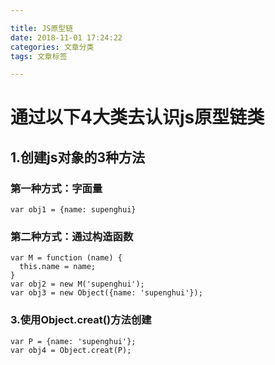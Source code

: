 ```yaml
---

title: JS原型链
date: 2018-11-01 17:24:22
categories: 文章分类
tags: 文章标签

---
```

# 通过以下4大类去认识js原型链类
## 1.创建js对象的3种方法
### 第一种方式：字面量
<!--more-->
`var obj1 = {name: supenghui}`
### 第二种方式：通过构造函数
```
var M = function (name) {
  this.name = name;
}
var obj2 = new M('supenghui');
var obj3 = new Object({name: 'supenghui'});
```
### 3.使用Object.creat()方法创建
```
var P = {name: 'supenghui'};
var obj4 = Object.creat(P);
```